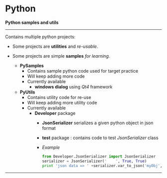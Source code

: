 Python
======

**Python samples and utils**

----

Contains multiple python projects:
- Some projects are **utilities** and *re-usable*.
- Some projects are simple **samples** *for learning*.
 
  - **PySamples**
    - Contains sample python code used for target practice
    - Will keep adding more code
    - Currently available
      - **windows dialog** using *Qt4* framework
  - **PyUtils**
    - Contains utility code for re-use
    - Will keep adding more utility code
    - Currently available
      - **Developer** package
        - **JsonSerializer** serializes a given python object in json format
        - **test** package : contains code to test *JsonSerializer* class
        - *Example*

          ```python
          from Developer.JsonSerializer import JsonSerializer
          serializer = JsonSerializer('    ', True, True)
          print 'json data => ' +serializer.var_to_json('myObj', myObj, 2)
          ```



-----
